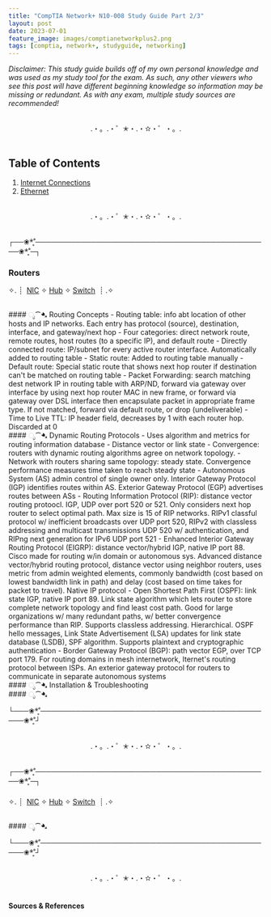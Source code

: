 ```yaml
---
title: "CompTIA Network+ N10-008 Study Guide Part 2/3"
layout: post
date: 2023-07-01
feature_image: images/comptianetworkplus2.png
tags: [comptia, network+, studyguide, networking]
---
```


*Disclaimer: This study guide builds off of my own personal knowledge and was used as my study tool for the exam. As such, any other viewers who see this post will have different beginning knowledge so information may be missing or redundant. As with any exam, multiple study sources are recommended!*

<!--more-->

<br>
<div align="center">.・。.・゜✭・.・✫・゜・。. </div>
<br>

## Table of Contents

1. [Internet Connections](#osi-model-network-functions)
2. [Ethernet](#ethernet)


<br>
<div align="center">.・。.・゜✭・.・✫・゜・。. </div>
<br>


┌──❀*̥˚───────────────────────────────────────────────❀*̥˚─┐
### Routers
✧. ┊ ⁭ [NIC](#ೃ⁀-network) ✧ [Hub](#ೃ⁀-hub) ✧ [Switch](#ೃ⁀-switch) ⁭ ⁭┊ .✧

<br>
####  ೃ⁀➷ Routing Concepts
- Routing table: info abt location of other hosts and IP networks. Each entry has protocol (source), destination, interface, and gateway/next hop
- Four categories: direct network route, remote routes, host routes (to a specific IP), and default route
- Directly connected route: IP/subnet for every active router interface. Automatically added to routing table
- Static route: Added to routing table manually
- Default route: Special static route that shows next hop router if destination can't be matched on routing table 
- Packet Forwarding: search matching dest network IP in routing table with ARP/ND, forward via gateway over interface by using next hop router MAC in new frame, or forward via gateway over DSL interface then encapsulate packet in appropriate frame type. If not matched, forward via default route, or drop (undeliverable)
- Time to Live TTL: IP header field, decreases by 1 with each router hop. Discarded at 0

<br>
####  ೃ⁀➷ Dynamic Routing Protocols
- Uses algorithm and metrics for routing information database
- Distance vector or link state 
- Convergence: routers with dynamic routing algorithms agree on network topology. 
- Network with routers sharing same topology: steady state. Convergence performance measures time taken to reach steady state
- Autonomous System (AS) admin control of single owner only. Interior Gateway Protocol (IGP) identifies routes within AS. Exterior Gateway Protocol (EGP) advertises routes between ASs
- Routing Information Protocol (RIP): distance vector routing protoocl. IGP, UDP over port 520 or 521. Only considers next hop router to select optimal path. Max size is 15 of RIP networks. RIPv1 classful protocol w/ inefficient broadcasts over UDP port 520, RIPv2 with classless addressing and multicast transmissions UDP 520 w/ authentication, and RIPng next generation for IPv6 UDP port 521
- Enhanced Interior Gateway Routing Protocol (EIGRP): distance vector/hybrid IGP, native IP port 88. Cisco made for routing w/in domain or autonomous sys. Advanced distance vector/hybrid routing protocol, distance vector using neighbor routers, uses metric from admin weighted elements, commonly bandwidth (cost based on lowest bandwidth link in path) and delay (cost based on time takes for packet to travel). Native IP protocol
- Open Shortest Path First (OSPF): link state IGP, native IP port 89. Link state algorithm which lets router to store complete network topology and find least cost path. Good for large organizations w/ many redundant paths, w/ better convergence performance than RIP. Supports classless addressing. Hierarchical. OSPF hello messages, Link State Advertisement (LSA) updates for link state database (LSDB), SPF algorithm. Supports plaintext and cryptographic authentication
- Border Gateway Protocol (BGP): path vector EGP, over TCP port 179. For routing domains in mesh internetwork, Iternet's routing protocol between ISPs. An exterior gateway protocol for routers to communicate in separate autonomous systems 

<br>
####  ೃ⁀➷ Installation & Troubleshooting

<br>
####  ೃ⁀➷



└───❀*̥˚───────────────────────────────────────────────❀*̥˚┘


<br>
<div align="center">.・。.・゜✭・.・✫・゜・。. </div>
<br>



┌──❀*̥˚───────────────────────────────────────────────❀*̥˚─┐
###
✧. ┊ ⁭ [NIC](#ೃ⁀-network) ✧ [Hub](#ೃ⁀-hub) ✧ [Switch](#ೃ⁀-switch) ⁭ ⁭┊ .✧

<br>
####  ೃ⁀➷



└───❀*̥˚───────────────────────────────────────────────❀*̥˚┘


<br>
<div align="center">.・。.・゜✭・.・✫・゜・。. </div>
<br>




#### Sources & References
